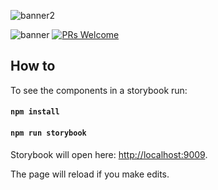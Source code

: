 ![banner2](https://user-images.githubusercontent.com/28541613/52980735-e5563f80-33db-11e9-9e01-c2c86578f1d4.png)

![banner](https://user-images.githubusercontent.com/28541613/52980546-ecc91900-33da-11e9-89fc-2a7648d38c4a.png)
[![PRs Welcome](https://img.shields.io/badge/PRs-welcome-brightgreen.svg?style=shields)](http://makeapullrequest.com)




## How to
To see the components in a storybook run:
#### `npm install`
#### `npm run storybook`

Storybook will open here: [http://localhost:9009](http://localhost:9009).

The page will reload if you make edits.<br>

